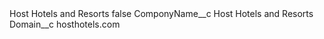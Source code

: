 <?xml version="1.0" encoding="UTF-8"?>
<CustomMetadata xmlns="http://soap.sforce.com/2006/04/metadata" xmlns:xsi="http://www.w3.org/2001/XMLSchema-instance" xmlns:xsd="http://www.w3.org/2001/XMLSchema">
    <label>Host Hotels and Resorts</label>
    <protected>false</protected>
    <values>
        <field>ComponyName__c</field>
        <value xsi:type="xsd:string">Host Hotels and Resorts</value>
    </values>
    <values>
        <field>Domain__c</field>
        <value xsi:type="xsd:string">hosthotels.com</value>
    </values>
</CustomMetadata>
